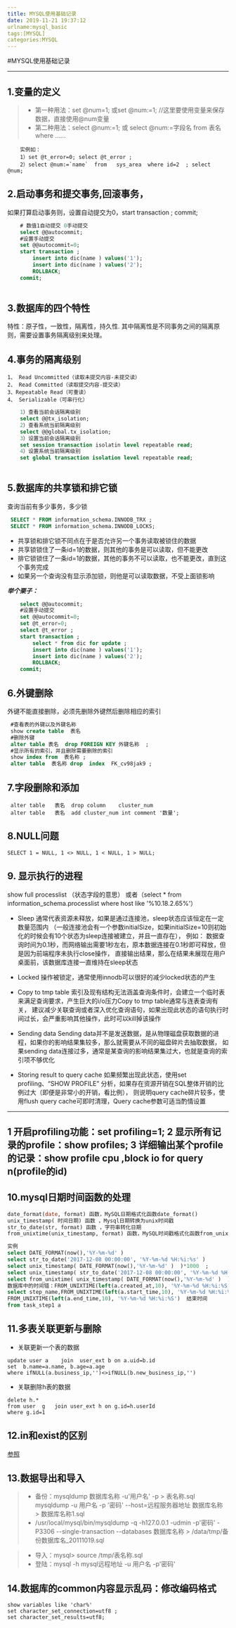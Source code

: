 ```yaml
---
title: MYSQL使用基础记录
date: 2019-11-21 19:37:12
urlname:mysql_basic
tags:[MYSQL]
categories:MYSQL
---
```

#MYSQL使用基础记录
 
------
## 1.变量的定义
   > - 第一种用法：set @num=1; 或set @num:=1; //这里要使用变量来保存数据，直接使用@num变量
   > - 第二种用法：select @num:=1; 或 select @num:=字段名 from 表名 where ……
```
	实例如：
	1）set @t_error=0; select @t_error ;
	2）select @num:=`name`  from   sys_area  where id=2  ; select @num;
```



## 2.启动事务和提交事务,回滚事务，
如果打算启动事务则，设置自动提交为0，start transaction ; commit; 

``` sql
 	# 数值1自动提交 0手动提交
	select @@autocommit;  
	#设置手动提交
	set @@autocommit=0;
	start transaction ;
		insert into dic(name ) values('1');
		insert into dic(name ) values('2');
		ROLLBACK;
	commit;
	
```
 
## 3.数据库的四个特性
特性：原子性，一致性，隔离性，持久性.
其中隔离性是不同事务之间的隔离原则，需要设置事务隔离级别来处理。

 
## 4.事务的隔离级别

 	1、 Read Uncommitted（读取未提交内容-未提交读）
    2、 Read Committed（读取提交内容-提交读）
 	3、Repeatable Read（可重读）
 	4、 Serializable（可串行化） 
 	
``` sql
	1）查看当前会话隔离级别
	select @@tx_isolation;
	2）查看系统当前隔离级别
	select @@global.tx_isolation;
	3）设置当前会话隔离级别
	set session transaction isolatin level repeatable read;
	4）设置系统当前隔离级别
	set global transaction isolation level repeatable read;
	
```
 
## 5.数据库的共享锁和排它锁

查询当前有多少事务，多少锁

```sql
 SELECT * FROM information_schema.INNODB_TRX ;
 SELECT * FROM information_schema.INNODB_LOCKS;
```

* 共享锁和排它锁不同点在于是否允许另一个事务读取被锁住的数据
* 共享锁锁住了一条id=1的数据，则其他的事务是可以读取，但不能更改
* 排它锁锁住了一条id=1的数据，其他的事务不可以读取，也不能更改，直到这个事务完成
* 如果另一个查询没有显示添加锁，则他是可以读取数据，不受上面锁影响 


***举个栗子：***
```sql
	select @@autocommit;  
	#设置手动提交
	set @@autocommit=0;
	set @t_error=0;
	select @t_error ;
	start transaction ;
		select * from dic for update ;
		insert into dic(name ) values('1');
		insert into dic(name ) values('2');
		ROLLBACK;
	commit;
```

## 6.外键删除
外键不能直接删除，必须先删除外键然后删除相应的索引

```sql
 #查看表的外键以及外键名称
 show create table  表名
 #删除外键
 alter table 表名  drop FOREIGN KEY 外键名称  ;
 #显示所有的索引，并且删除需要删除的索引
 show index from  表名称 ;
 alter table  表名称 drop  index  FK_cv98jak9 ;
```

## 7.字段删除和添加
```
 alter table   表名  drop column    cluster_num
 alter table   表名  add cluster_num int comment '数量';
```
## 8.NULL问题
    SELECT 1 = NULL, 1 <> NULL, 1 < NULL, 1 > NULL;
## 9. 显示执行的进程
show  full  processlist （状态字段的意思） 
或者（select * from  information_schema.processlist where  host like '%10.18.2.65%'）


* Sleep
通常代表资源未释放，如果是通过连接池，sleep状态应该恒定在一定数量范围内
（一般连接池会有一个参数initialSize，如果initialSize=10则初始化的时候会有10个状态为sleep连接被建立，并且一直存在），
例如：
数据查询时间为0.1秒，而网络输出需要1秒左右，原本数据连接在0.1秒即可释放，但是因为前端程序未执行close操作，
直接输出结果，那么在结果未展现在用户桌面前，该数据库连接一直维持在sleep状态

* Locked
操作被锁定，通常使用innodb可以很好的减少locked状态的产生

* Copy to tmp table
索引及现有结构无法涵盖查询条件时，会建立一个临时表来满足查询要求，产生巨大的i/o压力Copy to tmp table通常与连表查询有关，
建议减少关联查询或者深入优化查询语句，如果出现此状态的语句执行时间过长，会严重影响其他操作，此时可以kill掉该操作
* Sending data
Sending data并不是发送数据，是从物理磁盘获取数据的进程，如果你的影响结果集较多，那么就需要从不同的磁盘碎片去抽取数据，
如果sending data连接过多，通常是某查询的影响结果集过大，也就是查询的索引项不够优化

* Storing result to query cache
如果频繁出现此状态，使用set profiling、“SHOW PROFILE” 分析，如果存在资源开销在SQL整体开销的比例过大（即便是非常小的开销，看比例），
则说明query cache碎片较多，使用flush query cache可即时清理，Query cache参数可适当酌情设置

-----------
1 开启profiling功能：set profiling=1;
2 显示所有记录的profile：show profiles;
3 详细输出某个profile的记录：show profile cpu ,block io for query n(profile的id)
------------

## 10.mysql日期时间函数的处理

``` sql
date_format(date, format) 函数，MySQL日期格式化函数date_format()
unix_timestamp( 时间日期) 函数 ，Mysql日期转换为unix时间戳
str_to_date(str, format) 函数 ，字符串转化日期
from_unixtime(unix_timestamp, format) 函数，MySQL时间戳格式化函数from_unixtime

实例
select DATE_FORMAT(now(),'%Y-%m-%d' ) 
select str_to_date('2017-12-08 00:00:00', '%Y-%m-%d %H:%i:%s' ) 
select unix_timestamp( DATE_FORMAT(now(),'%Y-%m-%d' )  )*1000  ;
select unix_timestamp( str_to_date('2017-12-08 00:00:00', '%Y-%m-%d %H:%i:%s' )  )*1000 ;
select from_unixtime( unix_timestamp( DATE_FORMAT(now(),'%Y-%m-%d' )  ),'%Y-%m-%d %H:%i:%s'  )  ;
数据库中的时间错：FROM_UNIXTIME(left(a.created_at,10), '%Y-%m-%d %H:%i:%S')>'2018-01-01 00:00:00' 
select step_name,FROM_UNIXTIME(left(a.start_time,10), '%Y-%m-%d %H:%i:%S') 开始时间,
FROM_UNIXTIME(left(a.end_time,10), '%Y-%m-%d %H:%i:%S')  结束时间
from task_step1 a
```

## 11.多表关联更新与删除
* 关联更新一个表的数据
```
update user a    join  user_ext b on a.uid=b.id  
set  b.name=a.name, b.age=a.age
where ifNULL(a.business_ip,'')<>ifNULL(b.new_business_ip,'')   
```
 
* 关联删除h表的数据
```
delete h.* 
from user  g   join user_ext h on g.id=h.userId
where g.id=1
```
## 12.in和exist的区别
[参照](http://www.manongjc.com/article/981.html)

## 13.数据导出和导入
> - 备份：mysqldump  数据库名称 -u'用户名' -p > 表名称.sql
mysqldump -u 用户名 -p '密码' --host=远程服务器地址  数据库名称 > 数据库名称1.sql
> - /usr/local/mysql/bin/mysqldump -q -h127.0.0.1 -udmin -p'密码' -P3306  --single-transaction  --databases 数据库名称 > /data/tmp/备份数据库名_20111019.sql

> - 导入：mysql> source /tmp/表名称.sql
> - 登陆：mysql -h mysql远程地址 -u 用户名 -p'密码'

## 14.数据库的common内容显示乱码：修改编码格式

```
show variables like 'char%'
set character_set_connection=utf8 ;
set character_set_results=utf8;
```


